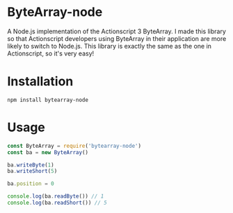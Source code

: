 # ByteArray-node

A Node.js implementation of the Actionscript 3 ByteArray. I made this library so that Actionscript developers using ByteArray in their application are more likely to switch to Node.js. This library is exactly the same as the one in Actionscript, so it's very easy!

# Installation

`npm install bytearray-node`

# Usage

```javascript
const ByteArray = require('bytearray-node')
const ba = new ByteArray()

ba.writeByte(1)
ba.writeShort(5)

ba.position = 0

console.log(ba.readByte()) // 1
console.log(ba.readShort()) // 5
```
